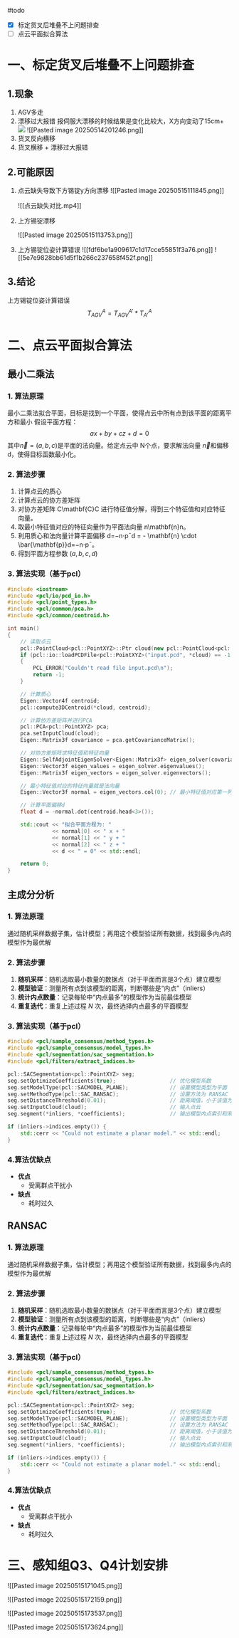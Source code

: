 
#todo 
- [x] 标定货叉后堆叠不上问题排查
- [ ] 点云平面拟合算法
# 一、标定货叉后堆叠不上问题排查
## 1.现象

1. AGV多走
2. 漂移过大报错
	报伺服大漂移的时候结果是变化比较大，X方向变动了15cm+
	![](https://static.dingtalk.com/media/lQLPJwQZZ7KpElvMws0CL7BEL7i6CFENRggGO0_PwiIA_559_194.png)
	![[Pasted image 20250514201246.png]]
3. 货叉反向横移
4. 货叉横移 + 漂移过大报错

## 2.可能原因
1. 点云缺失导致下方锡锭y方向漂移
	![[Pasted image 20250515111845.png]]

	![[点云缺失对比.mp4]]

2. 上方锡锭漂移

	![[Pasted image 20250515113753.png]]


3. 上方锡锭位姿计算错误
	![[fdf6be1a909617c1d17cce55851f3a76.png]]
	![[5e7e9828bb61d5f1b266c237658f452f.png]]




## 3.结论
上方锡锭位姿计算错误
$$T^{A}_{AGV}= T^{A'}_{AGV } * T^{A}_{A' }$$

# 二、点云平面拟合算法

## 最小二乘法

### 1. 算法原理

最小二乘法拟合平面，目标是找到一个平面，使得点云中所有点到该平面的距离平方和最小
假设平面方程：
$$
ax + by + cz + d = 0
$$
其中$\vec{n} = (a, b, c)$是平面的法向量。给定点云中 N个点，要求解法向量 $\vec{n}$和偏移 d，使得目标函数最小化。

### 2. 算法步骤
1.  计算点云的质心
2. 计算点云的协方差矩阵
3. 对协方差矩阵 C\mathbf{C}C 进行特征值分解，得到三个特征值和对应特征向量。
4. 取最小特征值对应的特征向量作为平面法向量 n\mathbf{n}n。
5. 利用质心和法向量计算平面偏移 d=−n⋅pˉd = - \mathbf{n} \cdot \bar{\mathbf{p}}d=−n⋅pˉ​。
6. 得到平面方程参数 $(a,b,c,d)$

### 3. 算法实现（基于pcl）
```cpp
#include <iostream>
#include <pcl/io/pcd_io.h>
#include <pcl/point_types.h>
#include <pcl/common/pca.h>
#include <pcl/common/centroid.h>

int main()
{
    // 读取点云
    pcl::PointCloud<pcl::PointXYZ>::Ptr cloud(new pcl::PointCloud<pcl::PointXYZ>);
    if (pcl::io::loadPCDFile<pcl::PointXYZ>("input.pcd", *cloud) == -1)
    {
        PCL_ERROR("Couldn't read file input.pcd\n");
        return -1;
    }

    // 计算质心
    Eigen::Vector4f centroid;
    pcl::compute3DCentroid(*cloud, centroid);

    // 计算协方差矩阵并进行PCA
    pcl::PCA<pcl::PointXYZ> pca;
    pca.setInputCloud(cloud);
    Eigen::Matrix3f covariance = pca.getCovarianceMatrix();

    // 对协方差矩阵求特征值和特征向量
    Eigen::SelfAdjointEigenSolver<Eigen::Matrix3f> eigen_solver(covariance, Eigen::ComputeEigenvectors);
    Eigen::Vector3f eigen_values = eigen_solver.eigenvalues();
    Eigen::Matrix3f eigen_vectors = eigen_solver.eigenvectors();

    // 最小特征值对应的特征向量就是法向量
    Eigen::Vector3f normal = eigen_vectors.col(0); // 最小特征值对应第一列

    // 计算平面偏移d
    float d = -normal.dot(centroid.head<3>());

    std::cout << "拟合平面方程为: "
              << normal[0] << " x + "
              << normal[1] << " y + "
              << normal[2] << " z + "
              << d << " = 0" << std::endl;

    return 0;
}

```



## 主成分分析

### 1. 算法原理

通过随机采样数据子集，估计模型；再用这个模型验证所有数据，找到最多内点的模型作为最优解

### 2. 算法步骤
1.  **随机采样**：随机选取最小数量的数据点（对于平面而言是3个点）建立模型
2. **模型验证**：测量所有点到该模型的距离，判断哪些是“内点”（inliers）
3.  **统计内点数量**：记录每轮中“内点最多”的模型作为当前最佳模型
4. **重复迭代**：重复上述过程 $N$ 次，最终选择内点最多的平面模型

### 3. 算法实现（基于pcl）

```cpp
#include <pcl/sample_consensus/method_types.h>
#include <pcl/sample_consensus/model_types.h>
#include <pcl/segmentation/sac_segmentation.h>
#include <pcl/filters/extract_indices.h>

pcl::SACSegmentation<pcl::PointXYZ> seg;
seg.setOptimizeCoefficients(true);                 // 优化模型系数
seg.setModelType(pcl::SACMODEL_PLANE);             // 设置模型类型为平面
seg.setMethodType(pcl::SAC_RANSAC);                // 设置方法为 RANSAC
seg.setDistanceThreshold(0.01);                    // 距离阈值，小于该值为内点
seg.setInputCloud(cloud);                          // 输入点云
seg.segment(*inliers, *coefficients);              // 输出模型内点索引和系数

if (inliers->indices.empty()) {
    std::cerr << "Could not estimate a planar model." << std::endl;
}


```



### 4.算法优缺点
- **优点**
    - 受离群点干扰小
- **缺点**
    - 耗时过久


## RANSAC
### 1. 算法原理

通过随机采样数据子集，估计模型；再用这个模型验证所有数据，找到最多内点的模型作为最优解

### 2. 算法步骤
1.  **随机采样**：随机选取最小数量的数据点（对于平面而言是3个点）建立模型
2. **模型验证**：测量所有点到该模型的距离，判断哪些是“内点”（inliers）
3.  **统计内点数量**：记录每轮中“内点最多”的模型作为当前最佳模型
4. **重复迭代**：重复上述过程 $N$ 次，最终选择内点最多的平面模型

### 3. 算法实现（基于pcl）

```cpp
#include <pcl/sample_consensus/method_types.h>
#include <pcl/sample_consensus/model_types.h>
#include <pcl/segmentation/sac_segmentation.h>
#include <pcl/filters/extract_indices.h>

pcl::SACSegmentation<pcl::PointXYZ> seg;
seg.setOptimizeCoefficients(true);                 // 优化模型系数
seg.setModelType(pcl::SACMODEL_PLANE);             // 设置模型类型为平面
seg.setMethodType(pcl::SAC_RANSAC);                // 设置方法为 RANSAC
seg.setDistanceThreshold(0.01);                    // 距离阈值，小于该值为内点
seg.setInputCloud(cloud);                          // 输入点云
seg.segment(*inliers, *coefficients);              // 输出模型内点索引和系数

if (inliers->indices.empty()) {
    std::cerr << "Could not estimate a planar model." << std::endl;
}


```



### 4.算法优缺点
- **优点**
    - 受离群点干扰小
- **缺点**
    - 耗时过久



# 三、感知组Q3、Q4计划安排

![[Pasted image 20250515171045.png]]

![[Pasted image 20250515172159.png]]

![[Pasted image 20250515173537.png]]

![[Pasted image 20250515173624.png]]



